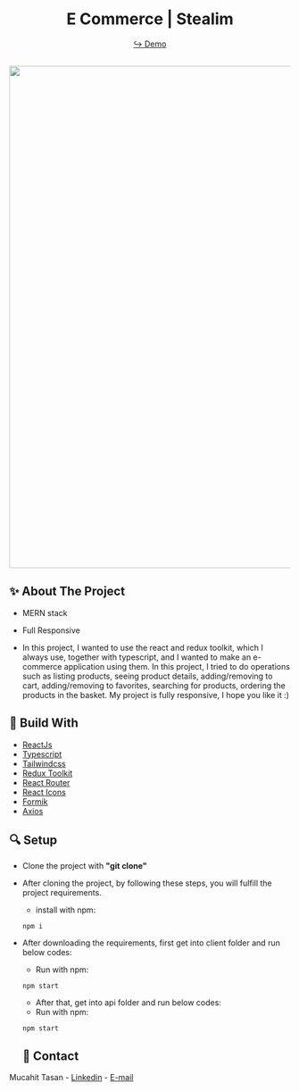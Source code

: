 <h1 align="center"> E Commerce | Stealim </h1>

<div align="center">
  
  <a href="https://e-commerce-app-alpha-brown.vercel.app/" target="_blank">↪️ Demo</a>
  <br />
  <br />
  
</div> 

<div align="center">
  <img width="900" src = 'https://user-images.githubusercontent.com/88967412/192742934-fabbc64d-d31b-460b-9c50-724db38f9f2e.gif' />
</div>

<h2> ✨ About The Project</h2>

- MERN stack
- Full Responsive

- In this project, I wanted to use the react and redux toolkit, which I always use, together with typescript, and I wanted to make an e-commerce application using them. In this project, I tried to do operations such as listing products, seeing product details, adding/removing to cart, adding/removing to favorites, searching for products, ordering the products in the basket. My project is fully responsive, I hope you like it :)

<h2> 📌 Build With</h2>

- [ReactJs](https://tr.reactjs.org/)
- [Typescript](https://www.typescriptlang.org/)
- [Tailwindcss](https://tailwindcss.com/)
- [Redux Toolkit](https://redux-toolkit.js.org/)
- [React Router](https://reactrouter.com/)
- [React Icons](https://react-icons.github.io/react-icons/)
- [Formik](https://formik.org/)
- [Axios](https://www.npmjs.com/package/axios)

<h2> 🔍 Setup</h2>

- Clone the project with **"git clone"**

- After cloning the project, by following these steps, you will fulfill the project requirements.

  - install with npm:

  ```npm
  npm i
  ```


- After downloading the requirements, first get into client folder and run below codes:
  - Run with npm:
  ```npm
  npm start
  ```
  
  - After that, get into api folder and run below codes:
  - Run with npm:
  ```npm
  npm start
  ```
  
  <h2> 📧 Contact </h2>

Mucahit Tasan - [Linkedin](https://www.linkedin.com/in/mucahittasan) - [E-mail](mailto:mucahittasan0@gmail.com)
